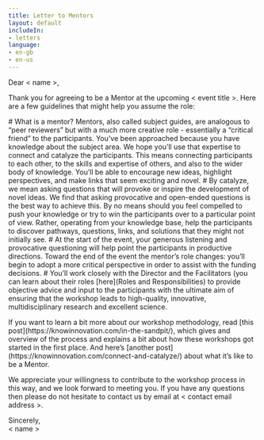 ```yaml
---
title: Letter to Mentors
layout: default
includeIn: 
- letters
language:
- en-gb
- en-us
---
```

Dear < name >,
<p>
Thank you for agreeing to be a Mentor at the upcoming < event title >. Here are a few guidelines that might help you assume the role:
<p>
 # What is a mentor? Mentors, also called subject guides, are analogous to “peer reviewers” but with a much more creative role - essentially a “critical friend” to the participants. You’ve been approached because you have knowledge about the subject area. We hope you’ll use that expertise to connect and catalyze the participants. This means connecting participants to each other, to the skills and expertise of others, and also to the wider body of knowledge. You’ll be able to encourage new ideas, highlight perspectives, and make links that seem exciting and novel.
 # By catalyze, we mean asking questions that will provoke or inspire the development of novel ideas. We find that asking provocative and open-ended questions is the best way to achieve this. By no means should you feel compelled to push your knowledge or try to win the participants over to a particular point of view. Rather, operating from your knowledge base, help the participants to discover pathways, questions, links, and solutions that they might not initially see.
 # At the start of the event, your generous listening and provocative questioning will help point the participants in productive directions. Toward the end of the event the mentor’s role changes: you’ll begin to adopt a more critical perspective in order to assist with the funding decisions.
 # You’ll work closely with the Director and the Facilitators (you can learn about their roles [here](Roles and Responsibilities) to provide objective advice and input to the participants with the ultimate aim of ensuring that the workshop leads to high-quality, innovative, multidisciplinary research and excellent science.
<p>
If you want to learn a bit more about our workshop methodology, read [this post](https://knowinnovation.com/in-the-sandpit/), which gives and overview of the process and explains a bit about how these workshops got started in the first place. And here’s [another post](https://knowinnovation.com/connect-and-catalyze/) about what it’s like to be a Mentor.
<p>
We appreciate your willingness to contribute to the workshop process in this way, and we look forward to meeting you. If you have any questions then please do not hesitate to contact us by email at < contact email address >. 
<p>
Sincerely,
<br>
< name >